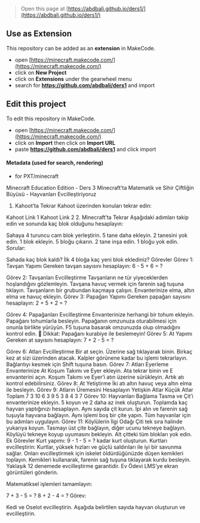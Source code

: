 
> Open this page at [https://abdbali.github.io/ders1/](https://abdbali.github.io/ders1/)

## Use as Extension

This repository can be added as an **extension** in MakeCode.

* open [https://minecraft.makecode.com/](https://minecraft.makecode.com/)
* click on **New Project**
* click on **Extensions** under the gearwheel menu
* search for **https://github.com/abdbali/ders1** and import

## Edit this project

To edit this repository in MakeCode.

* open [https://minecraft.makecode.com/](https://minecraft.makecode.com/)
* click on **Import** then click on **Import URL**
* paste **https://github.com/abdbali/ders1** and click import

#### Metadata (used for search, rendering)

* for PXT/minecraft
<script src="https://makecode.com/gh-pages-embed.js"></script><script>makeCodeRender("{{ site.makecode.home_url }}", "{{ site.github.owner_name }}/{{ site.github.repository_name }}");</script>


Minecraft Education Edition - Ders 3
Minecraft'ta Matematik ve Sihir
Çiftliğin Büyüsü - Hayvanları Evcilleştiriyoruz
1. Kahoot’ta Tekrar
Kahoot üzerinden konuları tekrar edin:

Kahoot Link 1
Kahoot Link 2
2. Minecraft’ta Tekrar
Aşağıdaki adımları takip edin ve sonunda kaç blok olduğunu hesaplayın:

Sahaya 4 turuncu cam blok yerleştirin.
5 tane daha ekleyin.
2 tanesini yok edin.
1 blok ekleyin.
5 bloğu çıkarın.
2 tane inşa edin.
1 bloğu yok edin.
Sorular:

Sahada kaç blok kaldı?
İlk 4 bloğa kaç yeni blok eklediniz?
Görevler
Görev 1: Tavşan Yapımı
Gereken tavşan sayısını hesaplayın:
6 - 5 + 6 = ?

Görev 2: Tavşanları Evcilleştirme
Tavşanların ne tür yiyeceklerden hoşlandığını gözlemleyin.
Tavşana havuç vermek için farenin sağ tuşuna tıklayın.
Tavşanların bir grubundan kaçmaya çalışın.
Envanterinize elma, altın elma ve havuç ekleyin.
Görev 3: Papağan Yapımı
Gereken papağan sayısını hesaplayın:
2 + 5 + 2 = ?

Görev 4: Papağanları Evcilleştirme
Envanterinize herhangi bir tohum ekleyin.
Papağanı tohumlarla besleyin.
Papağanın omzunuza oturabilmesi için onunla birlikte yürüyün.
F5 tuşuna basarak omzunuzda olup olmadığını kontrol edin.
🚨 Dikkat: Papağanı kurabiye ile beslemeyin!
Görev 5: At Yapımı
Gereken at sayısını hesaplayın:
7 + 2 - 5 = ?

Görev 6: Atları Evcilleştirme
Bir at seçin.
Üzerine sağ tıklayarak binin.
Birkaç kez at sizi üzerinden atacak.
Kalpler görünene kadar bu işlemi tekrarlayın.
Bağlantıyı kesmek için Shift tuşuna basın.
Görev 7: Atları Eyerleme
Envanterinize At Koşum Takımı ve Eyer ekleyin.
Ata tekrar binin ve E envanterini açın.
Koşum Takımı ve Eyer’i atın üzerine sürükleyin.
Artık atı kontrol edebilirsiniz.
Görev 8: At Yetiştirme
İki atı altın havuç veya altın elma ile besleyin.
Görev 9: Atların Üremesini Hesaplayın
Yetişkin Atlar	Küçük Atlar	Toplam
7	3	10
6	3	9
5	3	8
4	3	7
Görev 10: Hayvanları Bağlama
Tasma ve Çit’i envanterinize ekleyin.
5 koyun ve 2 daha az inek oluşturun.
Toplamda kaç hayvan yaptığınızı hesaplayın.
Aynı sayıda çit kurun.
İpi alın ve farenin sağ tuşuyla hayvana bağlayın.
Aynı işlemi boş bir çite yapın.
Tüm hayvanlar için bu adımları uygulayın.
Görev 11: Köylülerin İlgi Odağı
Çiti tek sıra halinde yukarıya koyun.
Tasmayı üst çite bağlayın, diğer ucunu tekneye bağlayın.
Köylüyü tekneye koyup uyumasını bekleyin.
Alt çitteki tüm blokları yok edin.
Ek Görevler
Kurt yapımı:
9 - 1 - 5 = ? kadar kurt oluşturun.
Kurtları evcilleştirin:
Kurtlar, yüksek hızları ve güçlü saldırıları ile iyi bir savunma sağlar.
Onları evcilleştirmek için iskelet öldürdüğünüzde düşen kemikleri toplayın.
Kemikleri kullanarak, farenin sağ tuşuna tıklayarak kurdu besleyin.
Yaklaşık 12 denemede evcilleştirme garantidir.
Ev Ödevi
LMS’ye ekran görüntüleri gönderin.

Matematiksel işlemleri tamamlayın:

7 + 3 - 5 = ?
8 + 2 - 4 = ?
Görev:

Kedi ve Oselot evcilleştirin.
Aşağıda belirtilen sayıda hayvan oluşturun ve evcilleştirin.
